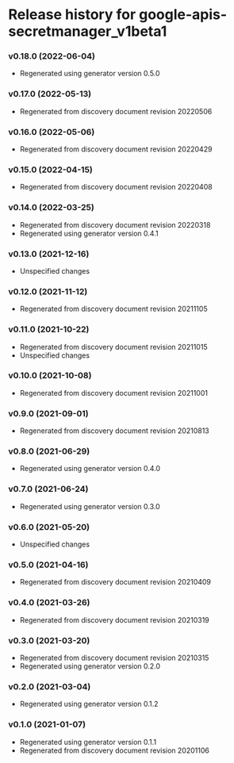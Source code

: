 # Release history for google-apis-secretmanager_v1beta1

### v0.18.0 (2022-06-04)

* Regenerated using generator version 0.5.0

### v0.17.0 (2022-05-13)

* Regenerated from discovery document revision 20220506

### v0.16.0 (2022-05-06)

* Regenerated from discovery document revision 20220429

### v0.15.0 (2022-04-15)

* Regenerated from discovery document revision 20220408

### v0.14.0 (2022-03-25)

* Regenerated from discovery document revision 20220318
* Regenerated using generator version 0.4.1

### v0.13.0 (2021-12-16)

* Unspecified changes

### v0.12.0 (2021-11-12)

* Regenerated from discovery document revision 20211105

### v0.11.0 (2021-10-22)

* Regenerated from discovery document revision 20211015
* Unspecified changes

### v0.10.0 (2021-10-08)

* Regenerated from discovery document revision 20211001

### v0.9.0 (2021-09-01)

* Regenerated from discovery document revision 20210813

### v0.8.0 (2021-06-29)

* Regenerated using generator version 0.4.0

### v0.7.0 (2021-06-24)

* Regenerated using generator version 0.3.0

### v0.6.0 (2021-05-20)

* Unspecified changes

### v0.5.0 (2021-04-16)

* Regenerated from discovery document revision 20210409

### v0.4.0 (2021-03-26)

* Regenerated from discovery document revision 20210319

### v0.3.0 (2021-03-20)

* Regenerated from discovery document revision 20210315
* Regenerated using generator version 0.2.0

### v0.2.0 (2021-03-04)

* Regenerated using generator version 0.1.2

### v0.1.0 (2021-01-07)

* Regenerated using generator version 0.1.1
* Regenerated from discovery document revision 20201106

